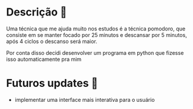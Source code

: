 # Descrição :page_with_curl:
Uma técnica que me ajuda muito nos estudos é a técnica pomodoro, que consiste em se manter focado por 25 minutos e descansar por 5 minutos, após 4 ciclos o descanso será maior. 

Por conta disso decidi desenvolver um programa em python que fizesse isso automaticamente pra mim

# Futuros updates :wrench:
* implementar uma interface mais interativa para o usuário 

